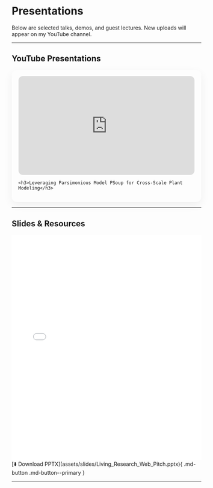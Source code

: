 # Presentations

Below are selected talks, demos, and guest lectures. New uploads will appear on my YouTube channel.

---

## YouTube Presentations

<!-- Replace the src with your YouTube video ID -->
<div class="talk-grid">
  <div class="talk-card">
    <div class="video-wrapper">
      <iframe
        src="https://www.youtube.com/embed/r9Q_59hO4y8"
        title="YouTube video player"
        frameborder="0"
        allow="accelerometer; autoplay; clipboard-write; encrypted-media; gyroscope; picture-in-picture; web-share"
        allowfullscreen>
      </iframe>
    </div>

    <h3>Leveraging Parsimonious Model PSoup for Cross-Scale Plant Modeling</h3>
  </div>
</div>

---

## Slides & Resources

<iframe src="../assets/slides/Living_Research_Web_Pitch.pdf" width="100%" height="600" style="border:none;"></iframe>
[⬇️ Download PPTX](assets/slides/Living_Research_Web_Pitch.pptx){ .md-button .md-button--primary }

---

<!-- Lightweight styles just for this page -->
<style>
  .talk-grid, .resource-grid {
    display: grid;
    gap: 1.2rem;
  }
  .talk-grid { grid-template-columns: 1fr; }
  .resource-grid { grid-template-columns: repeat(auto-fit, minmax(240px, 1fr)); }

  .talk-card, .resource-card {
    background: var(--md-default-bg-color);
    border: 1px solid var(--md-code-bg-color);
    border-radius: 14px;
    padding: 1rem 1.1rem;
    box-shadow: 0 8px 24px rgba(0,0,0,.06);
  }

  .video-wrapper {
    position: relative;
    padding-bottom: 56.25%;
    height: 0;
    margin-bottom: .8rem;
    border-radius: 12px;
    overflow: hidden;
  }
  .video-wrapper iframe {
    position: absolute;
    inset: 0;
    width: 100%;
    height: 100%;
  }

  .talk-meta {
    opacity: .75;
    margin-top: -0.25rem;
    margin-bottom: .6rem;
  }

  .abstract summary {
    font-weight: 600;
    cursor: pointer;
    margin-top: .4rem;
    margin-bottom: .25rem;
  }

  /* Button spacing */
  .md-button { margin-right: .4rem; margin-bottom: .4rem; }
</style>
